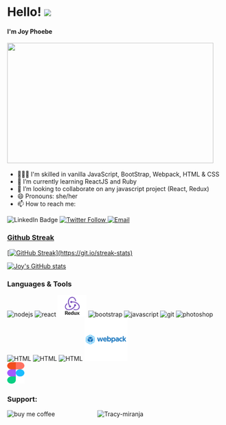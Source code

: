 ### <h1> Hello! <img src="https://media.giphy.com/media/hvRJCLFzcasrR4ia7z/giphy.gif" width="30px"/> </h1>
<h4> I'm Joy Phoebe </h4>
<img src= "https://media3.giphy.com/media/GRgLOxPTSQ8r3SS0n7/giphy.gif?cid=ecf05e47hv19zro1mvurp1f7hdx3dnp834nimkb63e6fk5pa&rid=giphy.gif&ct=s" width="480px" height="280px">

 
- 👩🏾‍💻 I'm skilled in  vanilla JavaScript, BootStrap, Webpack, HTML & CSS
- 🌱 I’m currently learning ReactJS and Ruby
- 👯 I’m looking to collaborate on any javascript project (React, Redux)
- 😄 Pronouns: she/her 
- 📫 How to reach me: 

<div display="flex" gap="30px">
 <img src="https://img.shields.io/badge/LinkedIn-blue?style=for-the-badge&logo=linkedin&logoColor=white" alt="LinkedIn Badge"/>
 <a href="https://www.linkedin.com/in/joy-phoebe-00b80a13a">  
 
 <img alt="Twitter Follow" src="https://img.shields.io/twitter/follow/joyapisi?style=social" height="30px">
 <a href="https://www.twitter.com/joyapisi">
  
 <img alt="Email" src="https://media2.giphy.com/media/KxlbRn0HuTW7gZID83/giphy.gif?cid=ecf05e47ukipqaw1s1qmrzmyeqcu30c1a5r1a9qvi367pawc&rid=giphy.gif&ct=s" height="60px" width="55px">
 <a href="mailto:joyapisi@gmail.com">
</div> 
  
### Github Streak
<div display="flex">
 
[![GitHub Streak](https://github-readme-streak-stats.herokuapp.com?user=joyapisi&background=45%2C7CC3EB%2CEB5454&card_width=300")](https://git.io/streak-stats)

[![Joy's GitHub stats](https://github-readme-stats.vercel.app/api?username=joyapisi&theme=bear)](https://github.com/joyapisi/github-readme-stats)

</div>
 
### Languages & Tools
<div display="flex" gap="20px">
 
<img src="https://media2.giphy.com/media/kdFc8fubgS31b8DsVu/giphy.gif?cid=ecf05e479q1mee804uznx4nkwztimemxy10lmyam7ic3bs2c&rid=giphy.gif&ct=s" alt="nodejs" width="60" height="60"/>
 
<img src="https://media3.giphy.com/media/RJzm826vu7WbJvBtxX/giphy.gif?cid=ecf05e475x6c5zg2r9orarpj8pz81pe4h7kba2dce8xofaib&ep=v1_stickers_search&rid=giphy.gif&ct=s" alt="react" width="50" height="50"/>

<img src="./sources/redux.png" alt="redux" width="67" height="50"/>
 
<img src="https://media2.giphy.com/media/Sr8xDpMwVKOHUWDVRD/giphy.gif?cid=ecf05e4775juwr8w1ds7qt6ag75t3483ygj1zpjv66x56iq8&rid=giphy.gif&ct=s" alt="bootstrap" width="60" height="60"/>
 
<img src="https://media3.giphy.com/media/ln7z2eWriiQAllfVcn/giphy.gif?cid=ecf05e47upfsfvg32ba1ig27jzwq3bsmzjxqxadwgimxbtiq&rid=giphy.gif&ct=s" alt="javascript" width="60" height="60"/>
 
<img src="https://media0.giphy.com/media/kH1DBkPNyZPOk0BxrM/giphy.gif?cid=ecf05e479m8s5k7j4731jkoxbhhi916ghgcwftuq3327ibb7&rid=giphy.gif&ct=s" alt="git" width="80" height="60"/>
 
<img src="https://media0.giphy.com/media/QWOSiVuUuNAJHXv0FX/giphy.gif?cid=ecf05e47eaqme9hxoleim882hxdoiwi3afjqs99ib3erllgo&rid=giphy.gif&ct=s" alt="photoshop" width="60" height="60"/>
 
<img src="https://media0.giphy.com/media/XAxylRMCdpbEWUAvr8/giphy.gif?cid=ecf05e475j6jl260n5lb2f2qs3crvo95c9eil49g2u48pos4&rid=giphy.gif&ct=s" alt="HTML" width="60" height="60"/>
 
<img src="https://media4.giphy.com/media/fsEaZldNC8A1PJ3mwp/giphy.gif?cid=ecf05e4784aiax4lnnabpml1bhpqhk6hwdxpvj1htr7h2jqa&rid=giphy.gif&ct=s" alt="HTML" width="60" height="60"/>
 
<img src="https://media1.giphy.com/media/IdyAQJVN2kVPNUrojM/giphy.gif?cid=ecf05e477832wpsdahgw6ds65os78lhc0gekvzk4xl1xkqh8&rid=giphy.gif&ct=s" alt="HTML" width="60" height="60"/>
 
<img src="https://raw.githubusercontent.com/devicons/devicon/d00d0969292a6569d45b06d3f350f463a0107b0d/icons/webpack/webpack-original-wordmark.svg" alt="webpack" width="100" height="100" top="20px"/>
<div> 

<img src="./sources/figma.png" alt="webpack" width="40" height="50" top="20px"/>

<h3 align="left">Support:</h3>
<p><a href="https://www.buymeacoffee.com/buy me coffee"> <img align="left" src="https://cdn.buymeacoffee.com/buttons/v2/default-yellow.png" height="50" width="210" alt="buy me coffee" /></a><a href="https://ko-fi.com/Tracy-miranja"> <img align="left" src="https://cdn.ko-fi.com/cdn/kofi3.png?v=3" height="50" width="210" alt="Tracy-miranja" /></a></p><br><br>

<!--
**joyapisi/joyapisi** is a ✨ _special_ ✨ repository because its `README.md` (this file) appears on your GitHub profile.

<div id="header" align="center">
  <img src="https://media4.giphy.com/media/1oF1KAEYvmXBMo6uTS/100.webp?cid=ecf05e47dpb2fjsjgcrgvq6uwj4jtym2ru1vouhjt48e5ygb&rid=100.webp&ct=g"/>
</div>

<img height="180em" src="https://github-readme-stats.vercel.app/api?username=joyapisi&show_icons=true&hide_border=true&&count_private=true&include_all_commits=true" />

<div id="badges">
  <a href="https://www.linkedin.com/in/joy-phoebe-00b80a13a">
    <img src="https://img.shields.io/badge/LinkedIn-blue?style=for-the-badge&logo=linkedin&logoColor=white" alt="LinkedIn Badge"/>
  </a>
</div>

<h1>
  hey there
  <img src="https://media.giphy.com/media/hvRJCLFzcasrR4ia7z/giphy.gif" width="30px"/>
</h1>

Here are some ideas to get you started:


